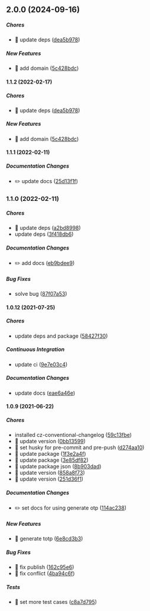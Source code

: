 ## 2.0.0 (2024-09-16)

##### Chores

*  🤖 update deps ([dea5b978](https://github.com/miladezzat/gen-totp/commit/dea5b978f8548531847446d4999be63d03f9cee6))

##### New Features

*  🎸 add domain ([5c428bdc](https://github.com/miladezzat/gen-totp/commit/5c428bdc9804e0da226eaa4381d3f5523fd8a4c8))

#### 1.1.2 (2022-02-17)

##### Chores

*  🤖 update deps ([dea5b978](https://github.com/miladezzat/gen-totp/commit/dea5b978f8548531847446d4999be63d03f9cee6))

##### New Features

*  🎸 add domain ([5c428bdc](https://github.com/miladezzat/gen-totp/commit/5c428bdc9804e0da226eaa4381d3f5523fd8a4c8))

#### 1.1.1 (2022-02-11)

##### Documentation Changes

*  ✏️ update docs ([25d13f1f](https://github.com/miladezzat/gen-totp/commit/25d13f1f403e3980906d9381006de4fc1e25c7e3))

### 1.1.0 (2022-02-11)

##### Chores

*  🤖 update deps ([a2bd8998](https://github.com/miladezzat/gen-totp/commit/a2bd8998ad386b89bdd4ea883dd2a0d4687070e8))
*  update deps ([3f418db6](https://github.com/miladezzat/gen-totp/commit/3f418db68f1b8d91b492a87dc66fff6af4de5af9))

##### Documentation Changes

*  ✏️ add docs ([eb9bdee9](https://github.com/miladezzat/gen-totp/commit/eb9bdee9e4638623bf2aa57bf60f16de72b6ef93))

##### Bug Fixes

*  solve bug ([87f07a53](https://github.com/miladezzat/gen-totp/commit/87f07a53fc417f16cf1b969971c11e541c318344))

#### 1.0.12 (2021-07-25)

##### Chores

*  update deps and package ([58427f30](https://github.com/miladezzat/gen-totp/commit/58427f30c25f247d0bf8735897be5ff33fb26411))

##### Continuous Integration

*  update ci ([9e7e03c4](https://github.com/miladezzat/gen-totp/commit/9e7e03c4ee86c4077abbc56d4c5993572a145065))

##### Documentation Changes

*  update docs ([eae6a46e](https://github.com/miladezzat/gen-totp/commit/eae6a46e807ef162d19d6bd2bb8335a3cb097193))

#### 1.0.9 (2021-06-22)

##### Chores

*  installed cz-conventional-changelog ([59c13fbe](https://github.com/miladezzat/gen-totp/commit/59c13fbe13a4080883fcffc84d2593e1a61a79df))
*  🤖 update version ([0bb13599](https://github.com/miladezzat/gen-totp/commit/0bb13599ad9c6564e499453afdc6567af9b077ac))
*  🤖 set husky for pre-commit and pre-push ([d274aa10](https://github.com/miladezzat/gen-totp/commit/d274aa10b1af8700347f1f79ddcf6a45f72e5639))
*  🤖 update package ([1f3e2a4f](https://github.com/miladezzat/gen-totp/commit/1f3e2a4fef961be0336eccf37d234310b21da865))
*  🤖 update package ([3e85df82](https://github.com/miladezzat/gen-totp/commit/3e85df824199575c757ffb4f5a221d4b1c1ac75d))
*  🤖 update package json ([8b903dad](https://github.com/miladezzat/gen-totp/commit/8b903dad59a665753a44ae9c3c9b0457023ff6cc))
*  🤖 update version ([858a8f73](https://github.com/miladezzat/gen-totp/commit/858a8f731b5e59c0ade14ae84ba36c2693fd677c))
*  🤖 update version ([251d36f1](https://github.com/miladezzat/gen-totp/commit/251d36f1f9c9e6d7230f828c4299141124eda9c4))

##### Documentation Changes

*  ✏️ set docs for using generate otp ([114ac238](https://github.com/miladezzat/gen-totp/commit/114ac2384c698d1fe6c7f0f5dc06adcc71371464))

##### New Features

*  🎸 generate totp ([6e8cd3b3](https://github.com/miladezzat/gen-totp/commit/6e8cd3b3b1e903e18f5e2cac060b0446ae3e6c82))

##### Bug Fixes

*  🐛 fix publish ([162c95e6](https://github.com/miladezzat/gen-totp/commit/162c95e6f4544ccaf9cab24ca75816c361f5ce9e))
*  🐛 fix conflict ([4ba94c6f](https://github.com/miladezzat/gen-totp/commit/4ba94c6fde5152da8846f1911d31dd528f98ac7e))

##### Tests

*  💍 set more test cases ([c8a7d795](https://github.com/miladezzat/gen-totp/commit/c8a7d795296b6bf20e4d20a9ef2a8a8d963fdcc3))

